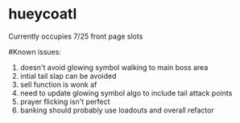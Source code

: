 # hueycoatl
Currently occupies 7/25 front page slots

#Known issues:
1. doesn't avoid glowing symbol walking to main boss area
2. intial tail slap can be avoided
3. sell function is wonk af
4. need to update glowing symbol algo to include tail attack points
5. prayer flicking isn't perfect
6. banking should probably use loadouts and overall refactor

